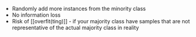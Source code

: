 - Randomly add more instances from the minority class
- No information loss
- Risk of [[overfit(ting)]] - if your majority class have samples that are not representative of the actual majority class in reality